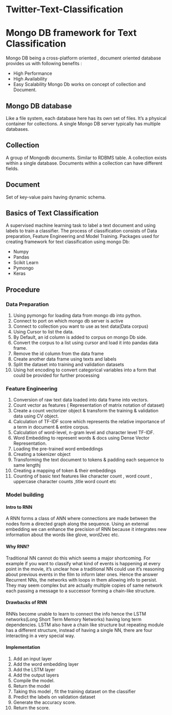 # Twitter-Text-Classification

# Mongo DB framework for Text Classification

Mongo DB being a cross-platform oriented , document oriented database provides us with following benefits :
- High Performance
- High Availability
- Easy Scalability
Mongo Db works on concept of collection and Document.

## Mongo DB database
Like a file system, each database here has its own set of files. It’s a physical container for collections.
A single Mongo DB server typically has multiple databases.
## Collection
A group of Mongodb documents. Similar to RDBMS table. A collection exists within a single database.
Documents within a collection can have different fields.
## Document
Set of key-value pairs having dynamic schema.

## Basics of Text Classification
A supervised machine learning task to label a text document and using labels to train a classifier.
The process of classification consists of Data preparation, Feature Engineering and Model Training.
Packages used for creating framework for text classification using mongo Db: 
- Numpy
- Pandas
- Scikit Learn
- Pymongo
- Keras

## Procedure 
### Data Preparation 
1.	Using pymongo for loading data from mongo db into python.
2.	Connect to port on which mongo db server is active
3.	Connect to collection you want to use as text data(Data corpus)
4.	Using Cursor to list the data.
5.	By Default, an id column is added to corpus on mongo Db side.
6.	Convert the corpus to a list using cursor and load it into pandas data frame.
7.	Remove the id column from the data frame
8.	Create another data frame using texts and labels
9.	Split the dataset into training and validation datasets
10.	Using hot encoding to convert categorical variables into a form that could be provided for further processing

### Feature Engineering 
1.	Conversion of raw text data loaded into data frame into vectors.
2.	Count vector as features ( Representation of matrix notation of dataset)
3.	Create a count vectorizer object & transform the training & validation data using CV object.
4.	Calculation of TF-IDF score which represents the relative importance of a term in document & entire corpus.
5.	Calculation of word-level, n-gram level and character level TF-IDF.
6.	Word Embedding to represent words & docs using Dense Vector Representation.
7.	Loading the pre-trained word embeddings 
8.	Creating a tokenizer object
9.	Transforming the text document to tokens & padding each sequence to same lengthj
10.	Creating a mapping of token & their embeddings
11.	Counting of basic text features like character count , word count , uppercase character counts  ,title word count etc

### Model building
#### Intro to RNN 
A RNN forms a class of ANN where connections are made between the nodes form a directed graph along the sequence. Using an external embedding we can enhance the precision of RNN because it integrates new information about the words like glove, word2vec etc.
#### Why RNN?
Traditional NN cannot do this which seems a major shortcoming. For example if you want to classify what kind of events is happening at every point in the movie, it’s unclear how a traditional NN could use it’s reasoning about previous events in the film to inform later ones.
Hence the answer Recurrent NNs, the networks with loops in them allowing info to persist. They may seem complex but are actually multiple copies of same network each passing a message to a successor forming a chain-like structure. 
#### Drawbacks of RNN
RNNs become unable to learn to connect the info hence the LSTM networks(Long Short Term Memory Networks) having long term dependencies.
LSTM also have a chain like structure but repeating module has a different structure, instead of having a single NN, there are four interacting in a very special way.
#### Implementation
1.	Add an input layer
2.	Add the word embedding layer
3.	Add the LSTM layer
4.	Add the output layers
5.	Compile the model.
6.	Return the model
7.	Taking this  model , fit the training dataset on the classifier
8.	Predict the labels on validation dataset
9.	Generate the accuracy score.
10.	Return the score.

